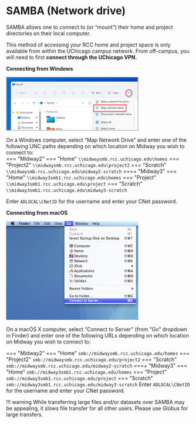 # SAMBA (Network drive) 

SAMBA allows one to connect to (or “mount”) their home and project directories on their local computer.   

This method of accessing your RCC home and project space is only available from within the UChicago campus network. From off-campus, you will need to first **connect through the UChicago VPN.**

**Connecting from Windows**   


![Map Network Drive](img/data_management/map_network_drive.png)

On a Windows computer, select “Map Network Drive” and enter one of the following UNC paths depending on which location on Midway you wish to connect to:  
=== "Midway2"
    === "Home"
        ```
        \\midwaysmb.rcc.uchicago.edu\homes
        ```
    === "Project2"
        ```
        \\midwaysmb.rcc.uchicago.edu\project2
        ```
    === "Scratch"
        ```
        \\midwaysmb.rcc.uchicago.edu\midway2-scratch
        ```
===+ "Midway3"
    === "Home"
        ```
        \\midway3smb1.rcc.uchicago.edu\homes
        ``` 
    === "Project"
        ```
        \\midway3smb1.rcc.uchicago.edu\project
        ```
    === "Scratch"
        ```
        \\midway3smb1.rcc.uchicago.edu\midway3-scratch
        ```

Enter `ADLOCAL\CNetID` for the username and enter your CNet password.  


**Connecting from macOS**   

![Connect to Server](img/data_management/connect_to_server.jpg)  

On a macOS X computer, select “Connect to Server” (from "Go" dropdown in Finder) and enter one of the following URLs depending on which location on Midway you wish to connect to:  

=== "Midway2"
    === "Home"
        ```
        smb://midwaysmb.rcc.uchicago.edu/homes
        ```
    === "Project2"
        ```
        smb://midwaysmb.rcc.uchicago.edu/project2
        ```
    === "Scratch"
        ```
        smb://midwaysmb.rcc.uchicago.edu/midway2-scratch
        ```
===+ "Midway3"
    === "Home"
        ```
        smb://midway3smb1.rcc.uchicago.edu/homes
        ``` 
    === "Project"
        ```
        smb://midway3smb1.rcc.uchicago.edu/project
        ```
    === "Scratch"
        ```
        smb://midway3smb1.rcc.uchicago.edu/midway3-scratch
        ```
Enter `ADLOCAL\CNetID` for the username and enter your CNet password.  

!!! warning
    While transferring large files and/or datasets over SAMBA may be appealing, it slows file transfer for all other users. Please use Globus for large transfers.